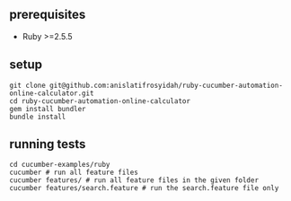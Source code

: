 ## prerequisites

* Ruby >=2.5.5

## setup

```shell
git clone git@github.com:anislatifrosyidah/ruby-cucumber-automation-online-calculator.git
cd ruby-cucumber-automation-online-calculator
gem install bundler
bundle install
```

## running tests
``` shell
cd cucumber-examples/ruby
cucumber # run all feature files
cucumber features/ # run all feature files in the given folder
cucumber features/search.feature # run the search.feature file only
```
